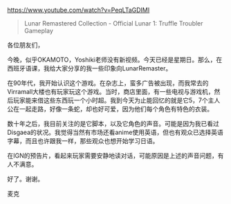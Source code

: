 https://www.youtube.com/watch?v=PeqLTaGDIMI

> Lunar Remastered Collection - Official Lunar 1: Truffle Troubler Gameplay

各位朋友们，

今晚，似乎OKAMOTO，Yoshiki老师没有新视频。今天已经是星期日。那么，在西班牙语课，我给大家分享的我一些印象向LunarRemaster。

在90年代，我开始认识这个游戏。在杂志上，蛮多广告被出现，而我常去的Virramall大楼也有玩家玩这个游戏。当时，商店里面，有一些电视与游戏机，然后玩家能来借这些东西玩一个小时超。我到今天为止能回忆的就是它5，7个主人公在一起走路，好像一条蛇，却也好可爱，因为他们每个角色有特色的衣装。

数十年之后，我目前关注的是它脚本，以及它角色的声音。可能是因为我已看过Disgaea的状况。我觉得当然有市场还看anime使用英语，但也有观众已选择英语字幕，而且也许跟我一样，那些观众也想开始学习日语。

在IGN的预告片，看起来玩家需要安静地读对话，可能原因是上述的声音问题，有人不满意。

好了。谢谢。

麦克
